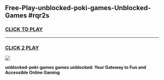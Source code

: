 
## Free-Play-unblocked-poki-games-Unblocked-Games #rqr2s
<h3>
<a href="https://news.freeplayer.one?title=unblocked-poki-games&ref=8M">CLICK TO PLAY</a></h3>
<hr>

<h3>
<a href="https://news.freeplayer.one?title=unblocked-poki-games&ref=8M">CLICK 2 PLAY</a>
  
</h3>

<a href="https://news.freeplayer.one?title=unblocked-poki-games&ref=8M"><img src="https://clearcache.store/games.png"></a>


**unblocked-poki-games games unblocked: Your Gateway to Fun and Accessible Online Gaming**
